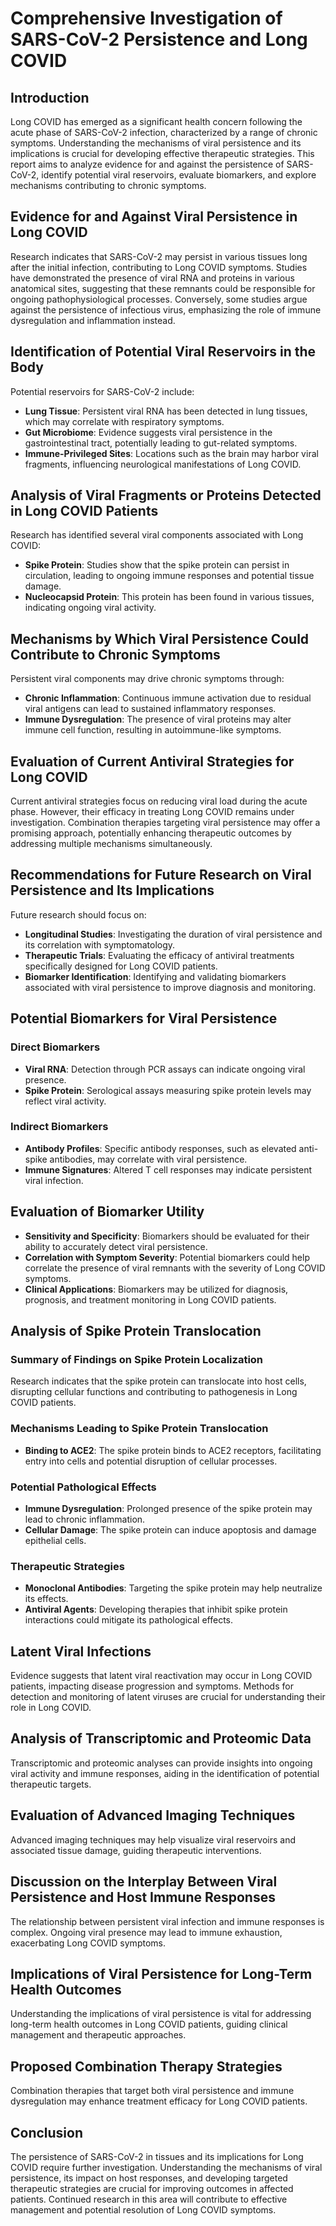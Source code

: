 # Comprehensive Investigation of SARS-CoV-2 Persistence and Long COVID

## Introduction
Long COVID has emerged as a significant health concern following the acute phase of SARS-CoV-2 infection, characterized by a range of chronic symptoms. Understanding the mechanisms of viral persistence and its implications is crucial for developing effective therapeutic strategies. This report aims to analyze evidence for and against the persistence of SARS-CoV-2, identify potential viral reservoirs, evaluate biomarkers, and explore mechanisms contributing to chronic symptoms.

## Evidence for and Against Viral Persistence in Long COVID
Research indicates that SARS-CoV-2 may persist in various tissues long after the initial infection, contributing to Long COVID symptoms. Studies have demonstrated the presence of viral RNA and proteins in various anatomical sites, suggesting that these remnants could be responsible for ongoing pathophysiological processes. Conversely, some studies argue against the persistence of infectious virus, emphasizing the role of immune dysregulation and inflammation instead.

## Identification of Potential Viral Reservoirs in the Body
Potential reservoirs for SARS-CoV-2 include:
- **Lung Tissue**: Persistent viral RNA has been detected in lung tissues, which may correlate with respiratory symptoms.
- **Gut Microbiome**: Evidence suggests viral persistence in the gastrointestinal tract, potentially leading to gut-related symptoms.
- **Immune-Privileged Sites**: Locations such as the brain may harbor viral fragments, influencing neurological manifestations of Long COVID.

## Analysis of Viral Fragments or Proteins Detected in Long COVID Patients
Research has identified several viral components associated with Long COVID:
- **Spike Protein**: Studies show that the spike protein can persist in circulation, leading to ongoing immune responses and potential tissue damage.
- **Nucleocapsid Protein**: This protein has been found in various tissues, indicating ongoing viral activity.

## Mechanisms by Which Viral Persistence Could Contribute to Chronic Symptoms
Persistent viral components may drive chronic symptoms through:
- **Chronic Inflammation**: Continuous immune activation due to residual viral antigens can lead to sustained inflammatory responses.
- **Immune Dysregulation**: The presence of viral proteins may alter immune cell function, resulting in autoimmune-like symptoms.

## Evaluation of Current Antiviral Strategies for Long COVID
Current antiviral strategies focus on reducing viral load during the acute phase. However, their efficacy in treating Long COVID remains under investigation. Combination therapies targeting viral persistence may offer a promising approach, potentially enhancing therapeutic outcomes by addressing multiple mechanisms simultaneously.

## Recommendations for Future Research on Viral Persistence and Its Implications
Future research should focus on:
- **Longitudinal Studies**: Investigating the duration of viral persistence and its correlation with symptomatology.
- **Therapeutic Trials**: Evaluating the efficacy of antiviral treatments specifically designed for Long COVID patients.
- **Biomarker Identification**: Identifying and validating biomarkers associated with viral persistence to improve diagnosis and monitoring.

## Potential Biomarkers for Viral Persistence
### Direct Biomarkers
- **Viral RNA**: Detection through PCR assays can indicate ongoing viral presence.
- **Spike Protein**: Serological assays measuring spike protein levels may reflect viral activity.

### Indirect Biomarkers
- **Antibody Profiles**: Specific antibody responses, such as elevated anti-spike antibodies, may correlate with viral persistence.
- **Immune Signatures**: Altered T cell responses may indicate persistent viral infection.

## Evaluation of Biomarker Utility
- **Sensitivity and Specificity**: Biomarkers should be evaluated for their ability to accurately detect viral persistence.
- **Correlation with Symptom Severity**: Potential biomarkers could help correlate the presence of viral remnants with the severity of Long COVID symptoms.
- **Clinical Applications**: Biomarkers may be utilized for diagnosis, prognosis, and treatment monitoring in Long COVID patients.

## Analysis of Spike Protein Translocation
### Summary of Findings on Spike Protein Localization
Research indicates that the spike protein can translocate into host cells, disrupting cellular functions and contributing to pathogenesis in Long COVID patients.

### Mechanisms Leading to Spike Protein Translocation
- **Binding to ACE2**: The spike protein binds to ACE2 receptors, facilitating entry into cells and potential disruption of cellular processes.
  
### Potential Pathological Effects
- **Immune Dysregulation**: Prolonged presence of the spike protein may lead to chronic inflammation.
- **Cellular Damage**: The spike protein can induce apoptosis and damage epithelial cells.

### Therapeutic Strategies
- **Monoclonal Antibodies**: Targeting the spike protein may help neutralize its effects.
- **Antiviral Agents**: Developing therapies that inhibit spike protein interactions could mitigate its pathological effects.

## Latent Viral Infections
Evidence suggests that latent viral reactivation may occur in Long COVID patients, impacting disease progression and symptoms. Methods for detection and monitoring of latent viruses are crucial for understanding their role in Long COVID.

## Analysis of Transcriptomic and Proteomic Data
Transcriptomic and proteomic analyses can provide insights into ongoing viral activity and immune responses, aiding in the identification of potential therapeutic targets.

## Evaluation of Advanced Imaging Techniques
Advanced imaging techniques may help visualize viral reservoirs and associated tissue damage, guiding therapeutic interventions.

## Discussion on the Interplay Between Viral Persistence and Host Immune Responses
The relationship between persistent viral infection and immune responses is complex. Ongoing viral presence may lead to immune exhaustion, exacerbating Long COVID symptoms.

## Implications of Viral Persistence for Long-Term Health Outcomes
Understanding the implications of viral persistence is vital for addressing long-term health outcomes in Long COVID patients, guiding clinical management and therapeutic approaches.

## Proposed Combination Therapy Strategies
Combination therapies that target both viral persistence and immune dysregulation may enhance treatment efficacy for Long COVID patients.

## Conclusion
The persistence of SARS-CoV-2 in tissues and its implications for Long COVID require further investigation. Understanding the mechanisms of viral persistence, its impact on host responses, and developing targeted therapeutic strategies are crucial for improving outcomes in affected patients. Continued research in this area will contribute to effective management and potential resolution of Long COVID symptoms.